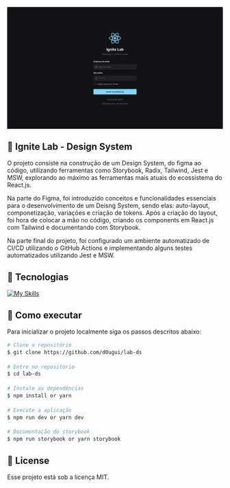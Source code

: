 <img align="center" src="src/assets/tela.gif" alt="Ignite Lab - Design System">

## 📖 Ignite Lab - Design System

O projeto consiste na construção de um Design System, do figma ao código, utilizando ferramentas como Storybook, Radix, Tailwind, Jest e MSW, explorando ao máximo as ferramentas mais atuais do ecossistema do React.js. 

Na parte do Figma, foi introduzido conceitos e funcionalidades essenciais para o desenvolvimento de um Deisng System, sendo elas: auto-layout, componetização, variações e criação de tokens. Após a criação do layout, foi hora de colocar a mão no código, criando os components em React.js com Tailwind e documentando com Storybook. 

Na parte final do projeto, foi configurado um ambiente automatizado de CI/CD utilizando o GitHub Actions e implementando alguns testes automatizados utilizando Jest e MSW.


## 🧪 Tecnologias

[![My Skills](https://skillicons.dev/icons?i=react,typescript,vite,tailwind,githubactions,jest)](https://skillicons.dev)

## 🚀 Como executar

Para inicializar o projeto localmente siga os passos descritos abaixo:

```bash
# Clone o repositório
$ git clone https://github.com/d0ugui/lab-ds

# Entre no repositório
$ cd lab-ds

# Instale as dependências
$ npm install or yarn

# Execute a aplicação
$ npm run dev or yarn dev

# Documentação do storybook
$ npm run storybook or yarn storybook
```

## 📝 License

Esse projeto está sob a licença MIT.